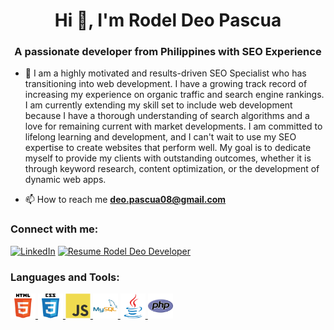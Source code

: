 <h1 align="center">Hi 👋, I'm Rodel Deo Pascua</h1>
<h3 align="center">A passionate developer from Philippines with SEO Experience</h3>

- 🌱 I am a highly motivated and results-driven SEO Specialist who has transitioning into web development. I have a growing track record of increasing my experience on organic traffic and search engine rankings. I am currently extending my skill set to include web development because I have a thorough understanding of search algorithms and a love for remaining current with market developments. I am committed to lifelong learning and development, and I can't wait to use my SEO expertise to create websites that perform well. My goal is to dedicate myself to provide my clients with outstanding outcomes, whether it is through keyword research, content optimization, or the development of dynamic web apps. 

- 📫 How to reach me **deo.pascua08@gmail.com**

<h3 align="left">Connect with me:</h3>

[![LinkedIn](https://img.shields.io/badge/-linkedin-0073B1?style=flat-square)](https://linkedin.com/in/rodeldeopascua)
[![Resume Rodel Deo Developer](https://img.shields.io/badge/-resume-332B40?style=flat-square)](https://resume.io/r/8RH0xD17q)

<h3 align="left">Languages and Tools:</h3>
<p align="left"> 
  <a href="https://www.w3.org/html/" target="_blank" rel="noreferrer"> 
    <img src="https://raw.githubusercontent.com/devicons/devicon/master/icons/html5/html5-original-wordmark.svg" alt="html5" width="40" height="40"/> </a> 
  <a href="https://www.w3schools.com/css/" target="_blank" rel="noreferrer"> 
    <img src="https://raw.githubusercontent.com/devicons/devicon/master/icons/css3/css3-original-wordmark.svg" alt="css3" width="40" height="40"/> </a>
  <a href="https://developer.mozilla.org/en-US/docs/Web/JavaScript" target="_blank" rel="noreferrer"> 
    <img src="https://raw.githubusercontent.com/devicons/devicon/master/icons/javascript/javascript-original.svg" alt="javascript" width="40" height="40"/> </a> 
  <a href="https://www.mysql.com/" target="_blank" rel="noreferrer"> 
    <img src="https://raw.githubusercontent.com/devicons/devicon/master/icons/mysql/mysql-original-wordmark.svg" alt="mysql" width="40" height="40"/> </a> 
  <a href="https://www.java.com" target="_blank" rel="noreferrer"> 
    <img src="https://raw.githubusercontent.com/devicons/devicon/master/icons/java/java-original.svg" alt="java" width="40" height="40"/> </a> 
  <a href="https://www.php.net" target="_blank" rel="noreferrer"> 
    <img src="https://raw.githubusercontent.com/devicons/devicon/master/icons/php/php-original.svg" alt="php" width="40" height="40"/> </a> </p>
    
